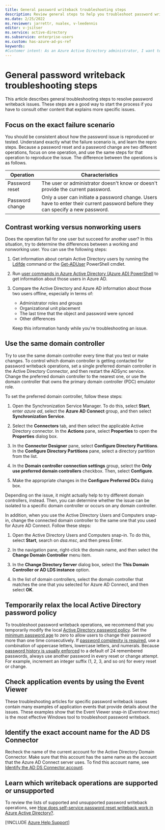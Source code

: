 ```yaml
---
title: General password writeback troubleshooting steps
description: Review general steps to help you troubleshoot password writeback issues in Azure Active Directory (Azure AD).
ms.date: 2/25/2022
ms.reviewer: jarrettr, nualex, v-leedennis
editor: v-jsitser
ms.service: active-directory
ms.subservice: enterprise-users
ms.custom: has-azure-ad-ps-ref
keywords:
#Customer intent: As an Azure Active Directory administrator, I want to understand how to troubleshoot password writeback issues better so that I can more quickly resolve problems that affect password writeback.
---
```

# General password writeback troubleshooting steps

This article describes general troubleshooting steps to resolve password writeback issues. These steps are a good way to start the process if you have to consult other content that explains more specific issues.

## Focus on the exact failure scenario

You should be consistent about how the password issue is reproduced or tested. Understand exactly what the failure scenario is, and learn the repro steps. Because a password reset and a password change are two different operations, focus on one operation, and use the same steps for that operation to reproduce the issue. The difference between the operations is as follows.

| Operation | Characteristics |
| --------- | --------------- |
| Password reset | The user or administrator doesn't know or doesn't provide the current password. |
| Password change | Only a user can initiate a password change. Users have to enter their current password before they can specify a new password. |

## Contrast working versus nonworking users

Does the operation fail for one user but succeed for another user? In this situation, try to determine the differences between a working and nonworking user. You can use the following steps:

1. Get information about certain Active Directory users by running the [Ldifde](/previous-versions/windows/it-pro/windows-server-2012-r2-and-2012/cc731033(v=ws.11)) command or the [Get-ADUser](/powershell/module/activedirectory/get-aduser) PowerShell cmdlet.

1. Run [user commands in Azure Active Directory (Azure AD) PowerShell](/powershell/module/azuread/#users) to get information about those users in Azure AD.

1. Compare the Active Directory and Azure AD information about those two users offline, especially in terms of:

    - Administrator roles and groups
    - Organizational unit placement
    - The last time that the object and password were synced
    - Other differences

    Keep this information handy while you're troubleshooting an issue.

## Use the same domain controller

Try to use the same domain controller every time that you test or make changes. To control which domain controller is getting contacted for password writeback operations, set a single preferred domain controller in the Active Directory Connector, and then restart the ADSync service. Change the preferred domain controller to the nearest one, or use the domain controller that owns the primary domain controller (PDC) emulator role.

To set the preferred domain controller, follow these steps:

1. Open the Synchronization Service Manager. To do this, select **Start**, enter *azure ad*, select the **Azure AD Connect** group, and then select **Synchronization Service**.

1. Select the **Connectors** tab, and then select the applicable Active Directory connector. In the **Actions** pane, select **Properties** to open the **Properties** dialog box.

1. In the **Connector Designer** pane, select **Configure Directory Partitions**. In the **Configure Directory Partitions** pane, select a directory partition from the list.

1. In the **Domain controller connection settings** group, select the **Only use preferred domain controllers** checkbox. Then, select **Configure**.

1. Make the appropriate changes in the **Configure Preferred DCs** dialog box.

Depending on the issue, it might actually help to try different domain controllers, instead. Then, you can determine whether the issue can be isolated to a specific domain controller or occurs on any domain controller.

In addition, when you use the Active Directory Users and Computers snap-in, change the connected domain controller to the same one that you used for Azure AD Connect. Follow these steps:

1. Open the Active Directory Users and Computers snap-in. To do this, select **Start**, search on *dsa.msc*, and then press Enter.

1. In the navigation pane, right-click the domain name, and then select the **Change Domain Controller** menu item.

1. In the **Change Directory Server** dialog box, select the **This Domain Controller or AD LDS instance** option.

1. In the list of domain controllers, select the domain controller that matches the one that you selected for Azure AD Connect, and then select **OK**.

## Temporarily relax the local Active Directory password policy

To troubleshoot password writeback operations, we recommend that you temporarily modify the local [Active Directory password policy](/windows/security/threat-protection/security-policy-settings/password-policy). Set the [minimum password age](/windows/security/threat-protection/security-policy-settings/minimum-password-age) to zero to allow users to change their password more than one time consecutively. If [password complexity is required](/windows/security/threat-protection/security-policy-settings/password-must-meet-complexity-requirements), use a combination of uppercase letters, lowercase letters, and numerals. Because [password history is usually enforced](/windows/security/threat-protection/security-policy-settings/enforce-password-history) to a default of 24 remembered passwords, always use another password in every reset or change attempt. For example, increment an integer suffix (1, 2, 3, and so on) for every reset or change.

## Check application events by using the Event Viewer

These troubleshooting articles for specific password writeback issues contain many examples of application events that provide details about the issues. These examples show that the Event Viewer snap-in (*Eventvwr.msc*) is the most effective Windows tool to troubleshoot password writeback.

## Identify the exact account name for the AD DS Connector

Recheck the name of the current account for the Active Directory Domain Connector. Make sure that this account has the same name as the account that the Azure AD Connect server uses. To find this account name, see [Identify the AD DS Connector account](password-writeback-access-rights-permissions.md#identify-the-ad-ds-connector-account).

## Learn which writeback operations are supported or unsupported

To review the lists of supported and unsupported password writeback operations, see [How does self-service password reset writeback work in Azure Active Directory?](/azure/active-directory/authentication/concept-sspr-writeback).

[!INCLUDE [Azure Help Support](../../includes/azure-help-support.md)]
